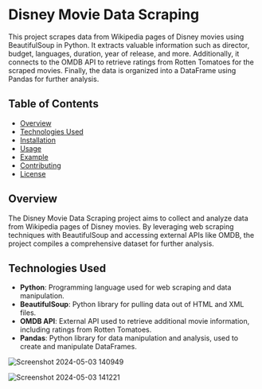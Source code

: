 # Disney Movie Data Scraping

This project scrapes data from Wikipedia pages of Disney movies using BeautifulSoup in Python. It extracts valuable information such as director, budget, languages, duration, year of release, and more. Additionally, it connects to the OMDB API to retrieve ratings from Rotten Tomatoes for the scraped movies. Finally, the data is organized into a DataFrame using Pandas for further analysis.

## Table of Contents
- [Overview](#overview)
- [Technologies Used](#technologies-used)
- [Installation](#installation)
- [Usage](#usage)
- [Example](#example)
- [Contributing](#contributing)
- [License](#license)

## Overview

The Disney Movie Data Scraping project aims to collect and analyze data from Wikipedia pages of Disney movies. By leveraging web scraping techniques with BeautifulSoup and accessing external APIs like OMDB, the project compiles a comprehensive dataset for further analysis.

## Technologies Used

- **Python**: Programming language used for web scraping and data manipulation.
- **BeautifulSoup**: Python library for pulling data out of HTML and XML files.
- **OMDB API**: External API used to retrieve additional movie information, including ratings from Rotten Tomatoes.
- **Pandas**: Python library for data manipulation and analysis, used to create and manipulate DataFrames.

![Screenshot 2024-05-03 140949](https://github.com/camilo119/Data-scrape-BS-/assets/70864660/06c96d85-6ffb-40d0-bece-a322ca1773c5)


![Screenshot 2024-05-03 141221](https://github.com/camilo119/Data-scrape-BS-/assets/70864660/e51296c2-a587-4455-a8ad-e3a4d0ce9ff2)
